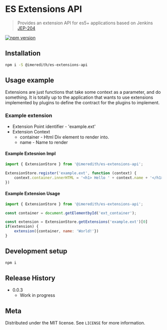 # ES Extensions API
> Provides an extension API for es5+ applications based on Jenkins [JEP-204](https://github.com/jenkinsci/jep/tree/master/jep/204)

[![npm version](https://badge.fury.io/js/%40imeredith%2Fes-extensions-api.svg)](https://badge.fury.io/js/%40imeredith%2Fes-extensions-api)

## Installation

```sh
npm i -S @imeredith/es-extensions-api
```


## Usage example
Extensions are just functions that take some context as a parameter, and do something. It is totally up to the application that wants to use extensions implemented by plugins to define the contract for the plugins to implement.


### Example extension

* Extension Point identifier - 'example.ext'
* Extension Context
  * container - Html Div element to render into.
  * name - Name to render

#### Example Extesnion Impl
```javascript
import { ExtensionStore } from '@imeredith/es-extensions-api';

ExtensionStore.register('example.ext', function (context) {
    context.container.innerHTML = '<h1> Hello ' + context.name + '</h1>';
})
```

#### Example Extension Usage 
```javascript
import { ExtensionStore } from '@imeredith/es-extensions-api';

const container = document.getElementbyId('ext_container');

const extension = ExtensionStore.getExtensions('example.ext')[0]
if(extension) {
    extension({container, name: 'World!'})
}
```

## Development setup

```sh
npm i
```

## Release History

* 0.0.3
    * Work in progress

## Meta

Distributed under the MIT license. See ``LICENSE`` for more information.
